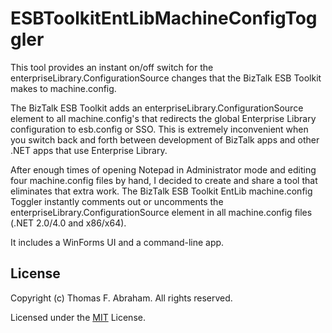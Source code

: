# ESBToolkitEntLibMachineConfigToggler
This tool provides an instant on/off switch for the enterpriseLibrary.ConfigurationSource changes that the BizTalk ESB Toolkit makes to machine.config.

The BizTalk ESB Toolkit adds an enterpriseLibrary.ConfigurationSource element to all machine.config's that redirects the global Enterprise Library configuration to esb.config or SSO. This is extremely inconvenient when you switch back and forth between development of BizTalk apps and other .NET apps that use Enterprise Library.

After enough times of opening Notepad in Administrator mode and editing four machine.config files by hand, I decided to create and share a tool that eliminates that extra work. The BizTalk ESB Toolkit EntLib machine.config Toggler instantly comments out or uncomments the enterpriseLibrary.ConfigurationSource element in all machine.config files (.NET 2.0/4.0 and x86/x64).

It includes a WinForms UI and a command-line app.

## License

Copyright (c) Thomas F. Abraham. All rights reserved.

Licensed under the [MIT](LICENSE.txt) License.
